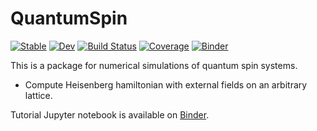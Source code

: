 # QuantumSpin

[![Stable](https://img.shields.io/badge/docs-stable-blue.svg)](https://Shoichiro-Tsutsui.github.io/QuantumSpin.jl/stable)
[![Dev](https://img.shields.io/badge/docs-dev-blue.svg)](https://Shoichiro-Tsutsui.github.io/QuantumSpin.jl/dev)
[![Build Status](https://travis-ci.com/Shoichiro-Tsutsui/QuantumSpin.jl.svg?branch=main)](https://travis-ci.com/Shoichiro-Tsutsui/QuantumSpin.jl)
[![Coverage](https://codecov.io/gh/Shoichiro-Tsutsui/QuantumSpin.jl/branch/main/graph/badge.svg)](https://codecov.io/gh/Shoichiro-Tsutsui/QuantumSpin.jl)
[![Binder](https://mybinder.org/badge_logo.svg)](https://mybinder.org/v2/gh/Shoichiro-Tsutsui/QuantumSpin.jl/HEAD?filepath=jupyter%2Ftutorial.ipynb)

This is a package for numerical simulations of quantum spin systems.

- Compute Heisenberg hamiltonian with external fields on an arbitrary lattice.

Tutorial Jupyter notebook is available on [Binder](https://mybinder.org/v2/gh/Shoichiro-Tsutsui/QuantumSpin.jl/HEAD?filepath=jupyter%2Ftutorial.ipynb).
